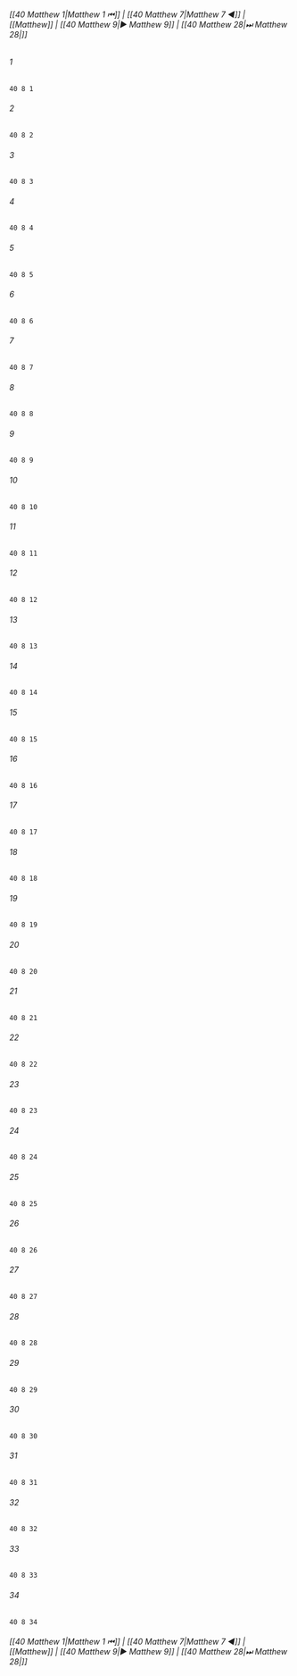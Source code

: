 
###### [[40 Matthew 1|Matthew 1 ⏮]] | [[40 Matthew 7|Matthew 7 ◀]] | [[Matthew]] | [[40 Matthew 9|▶ Matthew 9]] | [[40 Matthew 28|⏭ Matthew 28|]]

###### 1
``` verse
40 8 1 
```
###### 2
``` verse
40 8 2 
```
###### 3
``` verse
40 8 3 
```
###### 4
``` verse
40 8 4 
```
###### 5
``` verse
40 8 5 
```
###### 6
``` verse
40 8 6 
```
###### 7
``` verse
40 8 7 
```
###### 8
``` verse
40 8 8 
```
###### 9
``` verse
40 8 9 
```
###### 10
``` verse
40 8 10 
```
###### 11
``` verse
40 8 11 
```
###### 12
``` verse
40 8 12 
```
###### 13
``` verse
40 8 13 
```
###### 14
``` verse
40 8 14 
```
###### 15
``` verse
40 8 15 
```
###### 16
``` verse
40 8 16 
```
###### 17
``` verse
40 8 17 
```
###### 18
``` verse
40 8 18 
```
###### 19
``` verse
40 8 19 
```
###### 20
``` verse
40 8 20 
```
###### 21
``` verse
40 8 21 
```
###### 22
``` verse
40 8 22 
```
###### 23
``` verse
40 8 23 
```
###### 24
``` verse
40 8 24 
```
###### 25
``` verse
40 8 25 
```
###### 26
``` verse
40 8 26 
```
###### 27
``` verse
40 8 27 
```
###### 28
``` verse
40 8 28 
```
###### 29
``` verse
40 8 29 
```
###### 30
``` verse
40 8 30 
```
###### 31
``` verse
40 8 31 
```
###### 32
``` verse
40 8 32 
```
###### 33
``` verse
40 8 33 
```
###### 34
``` verse
40 8 34 
```

###### [[40 Matthew 1|Matthew 1 ⏮]] | [[40 Matthew 7|Matthew 7 ◀]] | [[Matthew]] | [[40 Matthew 9|▶ Matthew 9]] | [[40 Matthew 28|⏭ Matthew 28|]]

